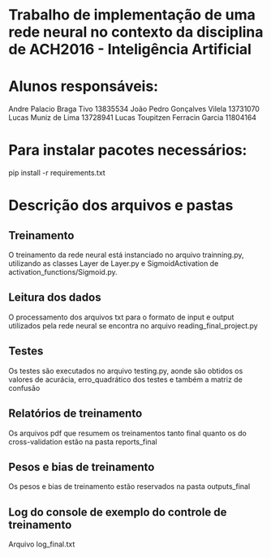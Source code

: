 # Trabalho de implementação de uma rede neural no contexto da disciplina de ACH2016 - Inteligência Artificial

# Alunos responsáveis:

Andre Palacio Braga Tivo 13835534
João Pedro Gonçalves Vilela 13731070
Lucas Muniz de Lima 13728941
Lucas Toupitzen Ferracin Garcia 11804164


# Para instalar pacotes necessários:

pip install -r requirements.txt

# Descrição dos arquivos e pastas

## Treinamento

O treinamento da rede neural está instanciado no arquivo trainning.py, utilizando as classes Layer de Layer.py e SigmoidActivation de activation_functions/Sigmoid.py.

## Leitura dos dados

O processamento dos arquivos txt para o formato de input e output utilizados pela rede neural se encontra no arquivo
reading_final_project.py

## Testes

Os testes são executados no arquivo testing.py, aonde são obtidos os valores de acurácia, erro_quadrático dos testes e também a matriz de confusão

## Relatórios de treinamento

Os arquivos pdf que resumem os treinamentos tanto final quanto os do cross-validation estão na pasta reports_final

## Pesos e bias de treinamento

Os pesos e bias de treinamento estão reservados na pasta outputs_final

## Log do console de exemplo do controle de treinamento

Arquivo log_final.txt